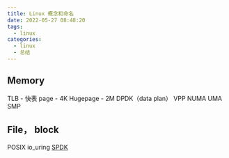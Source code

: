 ```yaml
---
title: Linux 概念和命名
date: 2022-05-27 08:48:20
tags:
  - linux
categories:
  - linux  
  - 总结 
---
```


<p></p>
<!-- more -->


## Memory
TLB - 快表
page - 4K
Hugepage - 2M
DPDK（data plan）
VPP
NUMA
UMA
SMP

## File， block
POSIX
io_uring
[SPDK](https://spdk.io/)







